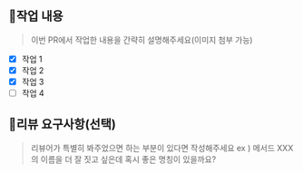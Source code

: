 ## 📝작업 내용

> 이번 PR에서 작업한 내용을 간략히 설명해주세요(이미지 첨부 가능)

- [x] 작업 1
- [x] 작업 2
- [x] 작업 3
- [ ] 작업 4

<!-- ### 스크린샷 (선택) -->

## 💬리뷰 요구사항(선택)

> 리뷰어가 특별히 봐주었으면 하는 부분이 있다면 작성해주세요
> ex ) 메서드 XXX의 이름을 더 잘 짓고 싶은데 혹시 좋은 명칭이 있을까요?
